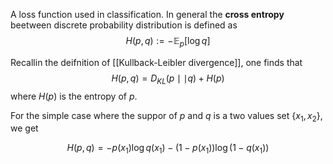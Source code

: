 
A loss function used in  classification. 
In general the **cross entropy** beetween discrete probability distribution is defined as
$$
H(p,q) := -\mathbb{E}_p[\log q]
$$

Recallin the deifnition of [[Kullback-Leibler divergence]], one finds that 
$$
H(p,q) = D_{KL}(p \mid\mid q) + H(p)
$$
where $H(p)$ is the entropy of $p$.


For the simple case where the suppor of $p$ and $q$ is a two values set $\{x_1,x_2\}$, we get

$$
H(p,q) = -p(x_1)\log q(x_1) - (1-p(x_1))\log(1-q(x_1))
$$
